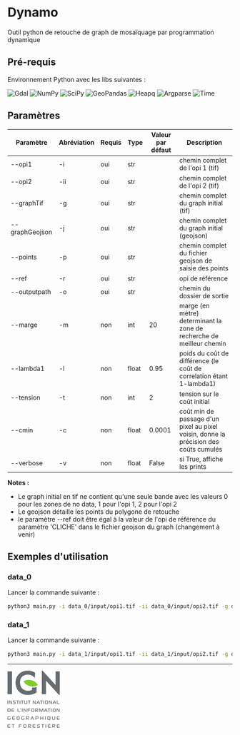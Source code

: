 # Dynamo

Outil python de retouche de graph de mosaïquage par programmation dynamique

## Pré-requis

Environnement Python avec les libs suivantes :

![Gdal](https://img.shields.io/badge/GDAL-5CAE58.svg?style=for-the-badge&logo=GDAL&logoColor=white)
![NumPy](https://img.shields.io/badge/numpy-%23013243.svg?style=for-the-badge&logo=numpy&logoColor=white)
![SciPy](https://img.shields.io/badge/SciPy-654FF0?style=for-the-badge&logo=SciPy&logoColor=white)
![GeoPandas](https://img.shields.io/static/v1?label=&message=GeoPandas&color=purple)
![Heapq](https://img.shields.io/static/v1?label=&message=heapq&color=blue)
![Argparse](https://img.shields.io/static/v1?label=&message=argparse&color=darkred)
![Time](https://img.shields.io/static/v1?label=&message=time&color=yellow)

## Paramètres

| Paramètre | Abréviation | Requis | Type | Valeur par défaut | Description |
| --- | --- | --- | --- | --- | --- |
| --opi1 | -i | oui | str | | chemin complet de l'opi 1 (tif) |
| --opi2 | -ii | oui | str | | chemin complet de l'opi 2 (tif) |
| --graphTif | -g | oui | str | | chemin complet du graph initial (tif) |
| --graphGeojson | -j | oui | str | | chemin complet du graph initial (geojson) |
| --points | -p | oui | str | | chemin complet du fichier geojson de saisie des points |
| --ref | -r | oui | str | | opi de référence |
| --outputpath | -o | oui | str | | chemin du dossier de sortie |
| --marge | -m | non | int | 20 | marge (en mètre) determinant la zone de recherche de meilleur chemin |
| --lambda1 | -l | non | float | 0.95 | poids du coût de différence (le coût de correlation étant 1-lambda1) |
| --tension | -t | non | int | 2 | tension sur le coût initial |
| --cmin | -c | non | float | 0.0001 | coût min de passage d'un pixel au pixel voisin, donne la précision des coûts cumulés |
| --verbose | -v | non | float | False | si True, affiche les prints |

**Notes :**
* Le graph initial en tif ne contient qu'une seule bande avec les valeurs 0 pour les zones de no data, 1 pour l'opi 1, 2 pour l'opi 2
* Le geojson détaille les points du polygone de retouche
* le paramètre --ref doit être égal à la valeur de l'opi de référence du paramètre 'CLICHE' dans le fichier geojson du graph (changement à venir)

## Exemples d'utilisation

### data_0

Lancer la commande suivante :
``` bash
python3 main.py -i data_0/input/opi1.tif -ii data_0/input/opi2.tif -g data_0/input/graph.tif -j data_0/input/graph.geojson -p data_0/input/saisieV2.geojson -r opi2.grf -o data_0/output/
```

### data_1

Lancer la commande suivante :
``` bash
python3 main.py -i data_1/input/opi1.tif -ii data_1/input/opi2.tif -g data_1/input/graph.tif -j data_1/input/graph.geojson -p data_1/input/saisie.geojson -r opi2.tif -o data_1/output/
```

***
[![IGN](IGN_logo.png)](IGN_logo)
